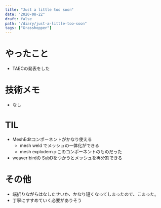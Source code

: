 ```yaml
---
title: "Just a little too soon"
date: "2020-08-22"
draft: false
path: "/diary/just-a-little-too-soon"
tags: ["Grasshopper"]
---
```


# やったこと

+ TAECの発表をした

# 技術メモ

+ なし

# TIL

+ MeshEditコンポーネントがかなり使える
  + mesh weld でメッシュの一体化ができる
  + mesh explodeｍｐこのコンポーネントのものだった
+ weaver birdの SubDをつかうとメッシュを再分割できる

# その他

+ 端折りながらはなしたせいか、かなり短くなってしまったので、こまった。
+ 丁寧にすすめていく必要がありそう
